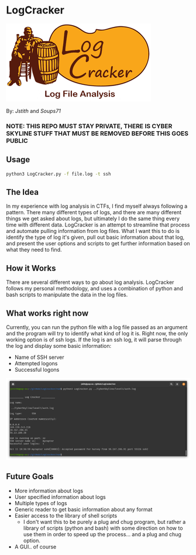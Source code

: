 __LogCracker__
===============

![LogCracker Logo](resources/logcracker.png)

By: _Jstith_ and _Soups71_

### NOTE: THIS REPO MUST STAY PRIVATE, THERE IS CYBER SKYLINE STUFF THAT MUST BE REMOVED BEFORE THIS GOES PUBLIC

## Usage

```bash
python3 LogCracker.py -f file.log -t ssh
```

## The Idea

In my experience with log analysis in CTFs, I find myself always following a pattern. There many different types of logs, and there are many different things we get asked about logs, but ultimately I do the same thing every time with different data. LogCracker is an attempt to streamline that process and automate pulling information from log files. What I want this to do is identify the type of log it's given, pull out basic information about that log, and present the user options and scripts to get further information based on what they need to find.

## How it Works

There are several different ways to go about log analysis. LogCracker follows my personal methodology, and uses a combination of python and bash scripts to manipulate the data in the log files.

## What works right now

Currently, you can run the python file with a log file passed as an argument and the program will try to identify what kind of log it is. Right now, the only working option is of ssh logs. If the log is an ssh log, it will parse through the log and display some basic information:
- Name of SSH server
- Attempted logons
- Successful logons

![SSH example](resources/ssh_example.png)

## Future Goals

- More information about logs
- User specified information about logs
- Multiple types of logs
- Generic reader to get basic information about any format
- Easier access to the library of shell scripts
  - I don't want this to be purely a plug and chug program, but rather a library of scripts (python and bash) with some direction on how to use them in order to speed up the process... and a plug and chug option.
- A GUI.. of course
